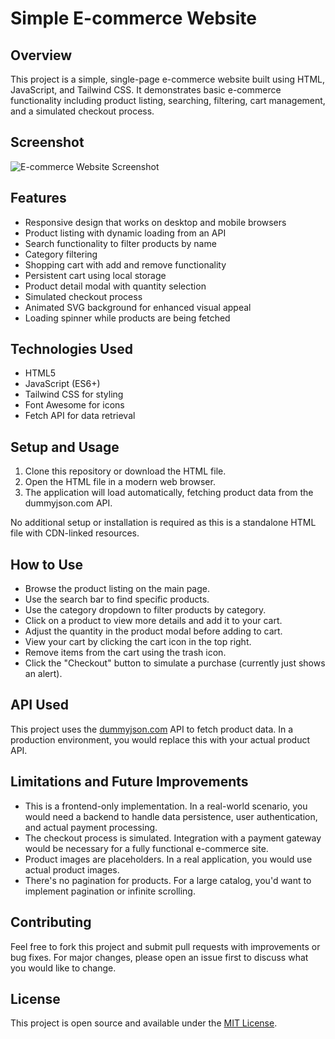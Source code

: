﻿# Simple E-commerce Website

## Overview

This project is a simple, single-page e-commerce website built using HTML, JavaScript, and Tailwind CSS. It demonstrates basic e-commerce functionality including product listing, searching, filtering, cart management, and a simulated checkout process.

## Screenshot

![E-commerce Website Screenshot](https://i.ibb.co.com/4t3ssRm/Screenshot-2024-10-23-163354.png)


## Features

- Responsive design that works on desktop and mobile browsers
- Product listing with dynamic loading from an API
- Search functionality to filter products by name
- Category filtering
- Shopping cart with add and remove functionality
- Persistent cart using local storage
- Product detail modal with quantity selection
- Simulated checkout process
- Animated SVG background for enhanced visual appeal
- Loading spinner while products are being fetched

## Technologies Used

- HTML5
- JavaScript (ES6+)
- Tailwind CSS for styling
- Font Awesome for icons
- Fetch API for data retrieval

## Setup and Usage

1. Clone this repository or download the HTML file.
2. Open the HTML file in a modern web browser.
3. The application will load automatically, fetching product data from the dummyjson.com API.

No additional setup or installation is required as this is a standalone HTML file with CDN-linked resources.

## How to Use

- Browse the product listing on the main page.
- Use the search bar to find specific products.
- Use the category dropdown to filter products by category.
- Click on a product to view more details and add it to your cart.
- Adjust the quantity in the product modal before adding to cart.
- View your cart by clicking the cart icon in the top right.
- Remove items from the cart using the trash icon.
- Click the "Checkout" button to simulate a purchase (currently just shows an alert).

## API Used

This project uses the [dummyjson.com](https://dummyjson.com) API to fetch product data. In a production environment, you would replace this with your actual product API.

## Limitations and Future Improvements

- This is a frontend-only implementation. In a real-world scenario, you would need a backend to handle data persistence, user authentication, and actual payment processing.
- The checkout process is simulated. Integration with a payment gateway would be necessary for a fully functional e-commerce site.
- Product images are placeholders. In a real application, you would use actual product images.
- There's no pagination for products. For a large catalog, you'd want to implement pagination or infinite scrolling.

## Contributing

Feel free to fork this project and submit pull requests with improvements or bug fixes. For major changes, please open an issue first to discuss what you would like to change.

## License

This project is open source and available under the [MIT License](LICENSE).
